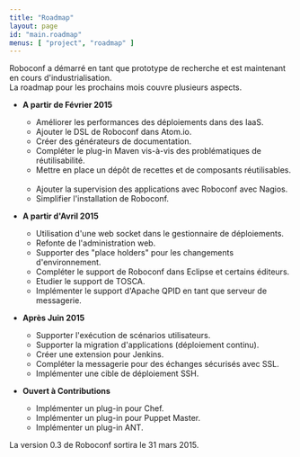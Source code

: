 ```yaml
---
title: "Roadmap"
layout: page
id: "main.roadmap"
menus: [ "project", "roadmap" ]
---
```


Roboconf a démarré en tant que prototype de recherche et est maintenant en cours d'industrialisation.  
La roadmap pour les prochains mois couvre plusieurs aspects.


* **A partir de Février 2015**

	* Améliorer les performances des déploiements dans des IaaS. &nbsp; <span class="glyphicon glyphicon-ok"></span>
	* Ajouter le DSL de Roboconf dans Atom.io. &nbsp; <span class="glyphicon glyphicon-ok"></span>
	* Créer des générateurs de documentation. &nbsp; <span class="glyphicon glyphicon-ok"></span>
	* Compléter le plug-in Maven vis-à-vis des problématiques de réutilisabilité.
	* Mettre en place un dépôt de recettes et de composants réutilisables. &nbsp; <span class="glyphicon glyphicon-ok"></span>
	* Ajouter la supervision des applications avec Roboconf avec Nagios.
	* Simplifier l'installation de Roboconf.

* **A partir d'Avril 2015**

	* Utilisation d'une web socket dans le gestionnaire de déploiements.
	* Refonte de l'administration web.
	* Supporter des "place holders" pour les changements d'environnement.
	* Compléter le support de Roboconf dans Eclipse et certains éditeurs.
	* Etudier le support de TOSCA.
	* Implémenter le support d'Apache QPID en tant que serveur de messagerie.

* **Après Juin 2015**

	* Supporter l'exécution de scénarios utilisateurs.
	* Supporter la migration d'applications (déploiement continu).
	* Créer une extension pour Jenkins.
	* Compléter la messagerie pour des échanges sécurisés avec SSL.
	* Implémenter une cible de déploiement SSH.

* **Ouvert à Contributions**

    * Implémenter un plug-in pour Chef.
    * Implémenter un plug-in pour Puppet Master.
    * Implémenter un plug-in ANT.

La version 0.3 de Roboconf sortira le 31 mars 2015.
